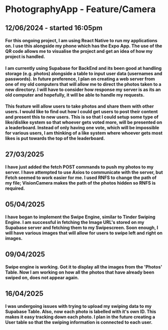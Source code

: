 # PhotographyApp - Feature/Camera

## 12/06/2024 - started 16:05pm

#### For this ongoing project, I am using React Native to run my applications on. I use this alongside my phone which has the Expo App. The use of the QR code allows me to visualise the project and get an idea of how my project is handled. 

#### I am currently using Supabase for BackEnd and its been good at handling storage (e.g. photos) alongside a table to input user data (usernames and passwords). In future preference, I plan on creating a web server from one of my old computers that will allow me to direct the photos taken to a new directory. I will have to consider how response my server is as its an old computer and hopefully, it will be able to handle my requests. 

  ####  This feature will allow users to take photos and share them with other users. I would like to find out how I could get users to post their content and present this to new users. This is so that I could setup some type of like/dislike system so that whoever gets voted more, will be presented on a leaderboard. Instead of only having one vote, which will be impossible for various users, I am thinking of a like system where whoever gets most likes is put towards the top of the leaderboard. 


## 27/03/2025
  #### I have just added the fetch POST commands to push my photos to my server. I have attempted to use Axios to communicate with the server, but Fetch seemed to work easier for me. I used RNFS to change the path of my file; VisionCamera makes the path of the photos hidden so RNFS is required. 

## 05/04/2025
#### I have began to implement the Swipe Engine, similar to Tinder Swiping Engine. I am successful in fetching the Image URL's stored on my Supabase server and fetching them to my Swipescreen. Soon enough, I will have various images that will allow for users to swipe left and right on images. 


## 09/04/2025
#### Swipe engine is working. Got it to display all the images from the 'Photos' Table. Now I am working on how all the photos that have already been swiped on, does not appear again. 

## 16/04/2025
#### I was undergoing issues with trying to upload my swiping data to my Supabase Table. Also, now each photo is labelled with it's own ID. This makes it easy tracking down each photo. I plan in the future creating a User table so that the swiping information is connected to each user. 
